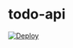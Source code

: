 # todo-api


[![Deploy](https://www.herokucdn.com/deploy/button.svg)](https://heroku.com/deploy?template=https://github.com/berkkarahann/todo-api)